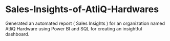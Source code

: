 # Sales-Insights-of-AtliQ-Hardwares
Generated an automated report ( Sales Insights ) for an organization named AtliQ Hardware using Power BI and SQL for creating an insightful dashboard.
